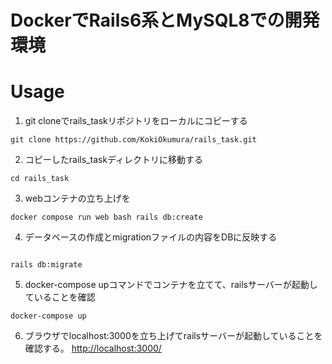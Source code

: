 # DockerでRails6系とMySQL8での開発環境


# Usage

1. git cloneでrails_taskリポジトリをローカルにコピーする

```
git clone https://github.com/KokiOkumura/rails_task.git
```

2. コピーしたrails_taskディレクトリに移動する

```
cd rails_task
```

3. webコンテナの立ち上げを

```
docker compose run web bash rails db:create
```

4. データベースの作成とmigrationファイルの内容をDBに反映する

```

```

```
rails db:migrate
```

5. docker-compose upコマンドでコンテナを立てて、railsサーバーが起動していることを確認

```
docker-compose up
```

6. ブラウザでlocalhost:3000を立ち上げてrailsサーバーが起動していることを確認する。
[http://localhost:3000/](http://localhost:3000/)

